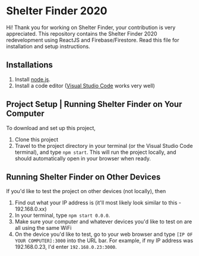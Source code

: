 # Shelter Finder 2020

Hi! Thank you for working on Shelter Finder, your contribution is very appreciated. This repository contains the Shelter Finder 2020 redevelopment using ReactJS and Firebase/Firestore. Read this file for installation and setup instructions.

## Installations

1. Install [node.js](https://nodejs.org/en/).
2. Install a code editor ([Visual Studio Code](https://code.visualstudio.com/) works very well)

## Project Setup | Running Shelter Finder on Your Computer

To download and set up this project,
1. Clone this project
2. Travel to the project directory in your terminal (or the Visual Studio Code terminal), and type `npm start`. This will run the project locally, and should automatically open in your browser when ready.

## Running Shelter Finder on Other Devices
If you'd like to test the project on other devices (not locally), then
1. Find out what your IP address is (it'll most likely look similar to this - 192.168.0.xx)
2. In your terminal, type `npm start 0.0.0`.
3. Make sure your computer and whatever devices you'd like to test on are all using the same WiFi
4. On the device you'd like to test, go to your web browser and type `[IP OF YOUR COMPUTER]:3000` into the URL bar. For example, if my IP address was 192.168.0.23, I'd enter `192.168.0.23:3000`.